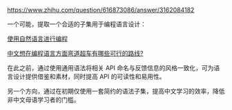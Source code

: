 https://www.zhihu.com/question/616873086/answer/3162084182

一个可能，提取一个合适的子集用于编程语言设计：

[使用自然语言进行编程](https://zhuanlan.zhihu.com/p/25210915)

[中文想在编程语言方面弯道超车有哪些可行的路线?](https://www.zhihu.com/question/483359591/answer/2096999846)

在此之前，通过使用通用语法将相关 API 命名与反馈信息的风格一致化，可为语言设计提供借鉴和素材，同时提高 API 的可读性和易用性。

另一个方向，通过在初期仅使用一套简约的语法子集，提高中文学习的效率，降低非中文母语学习者的门槛。